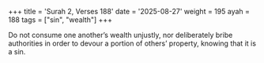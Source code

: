 +++
title = 'Surah 2, Verses 188'
date = '2025-08-27'
weight = 195
ayah = 188
tags = ["sin", "wealth"]
+++

Do not consume one another’s wealth unjustly, nor deliberately bribe authorities in order to devour a portion of others’ property, knowing that it is a sin.